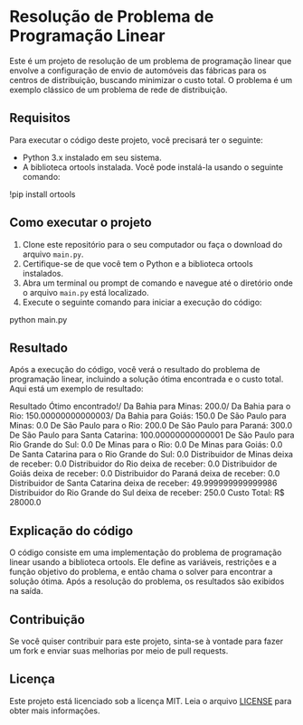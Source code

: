 # Resolução de Problema de Programação Linear

Este é um projeto de resolução de um problema de programação linear que envolve a configuração de envio de automóveis das fábricas para os centros de distribuição, buscando minimizar o custo total. O problema é um exemplo clássico de um problema de rede de distribuição.

## Requisitos

Para executar o código deste projeto, você precisará ter o seguinte:

- Python 3.x instalado em seu sistema.
- A biblioteca ortools instalada. Você pode instalá-la usando o seguinte comando:

!pip install ortools


## Como executar o projeto

1. Clone este repositório para o seu computador ou faça o download do arquivo `main.py`.
2. Certifique-se de que você tem o Python e a biblioteca ortools instalados.
3. Abra um terminal ou prompt de comando e navegue até o diretório onde o arquivo `main.py` está localizado.
4. Execute o seguinte comando para iniciar a execução do código:


python main.py


## Resultado

Após a execução do código, você verá o resultado do problema de programação linear, incluindo a solução ótima encontrada e o custo total. Aqui está um exemplo de resultado:

Resultado Ótimo encontrado!/
Da Bahia para Minas: 200.0/
Da Bahia para o Rio: 150.00000000000003/
Da Bahia para Goiás: 150.0
De São Paulo para Minas: 0.0
De São Paulo para o Rio: 200.0
De São Paulo para Paraná: 300.0
De São Paulo para Santa Catarina: 100.00000000000001
De São Paulo para Rio Grande do Sul: 0.0
De Minas para o Rio: 0.0
De Minas para Goiás: 0.0
De Santa Catarina para o Rio Grande do Sul: 0.0
Distribuidor de Minas deixa de receber: 0.0
Distribuidor do Rio deixa de receber: 0.0
Distribuidor de Goiás deixa de receber: 0.0
Distribuidor do Paraná deixa de receber: 0.0
Distribuidor de Santa Catarina deixa de receber: 49.999999999999986
Distribuidor do Rio Grande do Sul deixa de receber: 250.0
Custo Total: R$ 28000.0



## Explicação do código

O código consiste em uma implementação do problema de programação linear usando a biblioteca ortools. Ele define as variáveis, restrições e a função objetivo do problema, e então chama o solver para encontrar a solução ótima. Após a resolução do problema, os resultados são exibidos na saída.

## Contribuição

Se você quiser contribuir para este projeto, sinta-se à vontade para fazer um fork e enviar suas melhorias por meio de pull requests.

## Licença

Este projeto está licenciado sob a licença MIT. Leia o arquivo [LICENSE](./LICENSE) para obter mais informações.
